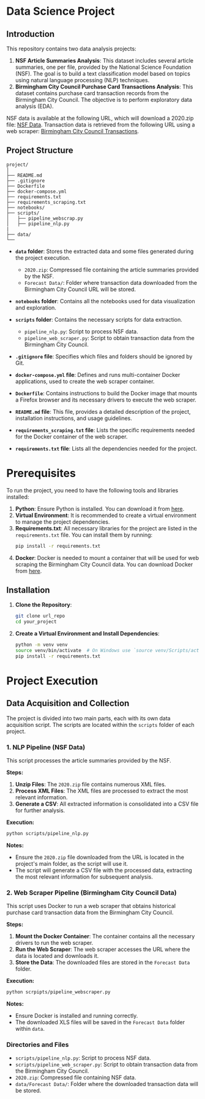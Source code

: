 # Data Science Project

## Introduction
This repository contains two data analysis projects:
1. **NSF Article Summaries Analysis**: This dataset includes several article summaries, one per file, provided by the National Science Foundation (NSF). The goal is to build a text classification model based on topics using natural language processing (NLP) techniques.
2. **Birmingham City Council Purchase Card Transactions Analysis**: This dataset contains purchase card transaction records from the Birmingham City Council. The objective is to perform exploratory data analysis (EDA).

NSF data is available at the following URL, which will download a 2020.zip file: [NSF Data](https://www.nsf.gov/awardsearch/download?DownloadFileName=2020&All=true).
Transaction data is retrieved from the following URL using a web scraper: [Birmingham City Council Transactions](https://www.cityobservatory.birmingham.gov.uk/@birmingham-city-council/purchase-card-transactions).

## Project Structure
```
project/
│
├── README.md
├── .gitignore
├── Dockerfile
├── docker-compose.yml
├── requirements.txt
├── requirements_scraping.txt
├── notebooks/
├── scripts/
│   ├── pipeline_webscrap.py
│   ├── pipeline_nlp.py
|
├── data/
└── 
```

- **`data` folder**: Stores the extracted data and some files generated during the project execution.
  - `2020.zip`: Compressed file containing the article summaries provided by the NSF.
  - `Forecast Data/`: Folder where transaction data downloaded from the Birmingham City Council URL will be stored.

- **`notebooks` folder**: Contains all the notebooks used for data visualization and exploration.

- **`scripts` folder**: Contains the necessary scripts for data extraction.
  - `pipeline_nlp.py`: Script to process NSF data.
  - `pipeline_web_scraper.py`: Script to obtain transaction data from the Birmingham City Council.

- **`.gitignore` file**: Specifies which files and folders should be ignored by Git.

- **`docker-compose.yml` file**: Defines and runs multi-container Docker applications, used to create the web scraper container.

- **`Dockerfile`**: Contains instructions to build the Docker image that mounts a Firefox browser and its necessary drivers to execute the web scraper.

- **`README.md` file**: This file, provides a detailed description of the project, installation instructions, and usage guidelines.

- **`requirements_scraping.txt` file**: Lists the specific requirements needed for the Docker container of the web scraper.

- **`requirements.txt` file**: Lists all the dependencies needed for the project.

# Prerequisites

To run the project, you need to have the following tools and libraries installed:

1. **Python**: Ensure Python is installed. You can download it from [here](https://www.python.org/downloads/).
2. **Virtual Environment**: It is recommended to create a virtual environment to manage the project dependencies.
3. **Requirements.txt**: All necessary libraries for the project are listed in the `requirements.txt` file. You can install them by running:
   ```bash
   pip install -r requirements.txt
   ```
4. **Docker**: Docker is needed to mount a container that will be used for web scraping the Birmingham City Council data. You can download Docker from [here](https://www.docker.com/get-started).

## Installation

1. **Clone the Repository**:
    ```sh
    git clone url_repo
    cd your_project
    ```

2. **Create a Virtual Environment and Install Dependencies**:
    ```sh
    python -m venv venv
    source venv/bin/activate  # On Windows use `source venv/Scripts/activate`
    pip install -r requirements.txt
    ```

# Project Execution

## Data Acquisition and Collection

The project is divided into two main parts, each with its own data acquisition script. The scripts are located within the `scripts` folder of each project.

### 1. NLP Pipeline (NSF Data)
This script processes the article summaries provided by the NSF.

**Steps:**
1. **Unzip Files**: The `2020.zip` file contains numerous XML files.
2. **Process XML Files**: The XML files are processed to extract the most relevant information.
3. **Generate a CSV**: All extracted information is consolidated into a CSV file for further analysis.

**Execution:**
```bash
python scripts/pipeline_nlp.py
```

**Notes:**
- Ensure the `2020.zip` file downloaded from the URL is located in the project's main folder, as the script will use it.
- The script will generate a CSV file with the processed data, extracting the most relevant information for subsequent analysis.

### 2. Web Scraper Pipeline (Birmingham City Council Data)
This script uses Docker to run a web scraper that obtains historical purchase card transaction data from the Birmingham City Council.

**Steps:**
1. **Mount the Docker Container**: The container contains all the necessary drivers to run the web scraper.
2. **Run the Web Scraper**: The web scraper accesses the URL where the data is located and downloads it.
3. **Store the Data**: The downloaded files are stored in the `Forecast Data` folder.

**Execution:**
```bash
python scrpipts/pipeline_webscraper.py
```

**Notes:**
- Ensure Docker is installed and running correctly.
- The downloaded XLS files will be saved in the `Forecast Data` folder within `data`.

### Directories and Files
- `scripts/pipeline_nlp.py`: Script to process NSF data.
- `scripts/pipeline_web_scraper.py`: Script to obtain transaction data from the Birmingham City Council.
- `2020.zip`: Compressed file containing NSF data.
- `data/Forecast Data/`: Folder where the downloaded transaction data will be stored.